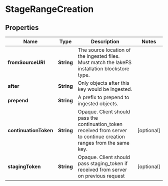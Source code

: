 

# StageRangeCreation


## Properties

Name | Type | Description | Notes
------------ | ------------- | ------------- | -------------
**fromSourceURI** | **String** | The source location of the ingested files. Must match the lakeFS installation blockstore type. | 
**after** | **String** | Only objects after this key would be ingested. | 
**prepend** | **String** | A prefix to prepend to ingested objects. | 
**continuationToken** | **String** | Opaque. Client should pass the continuation_token received from server to continue creation ranges from the same key. |  [optional]
**stagingToken** | **String** | Opaque. Client should pass staging_token if received from server on previous request |  [optional]



